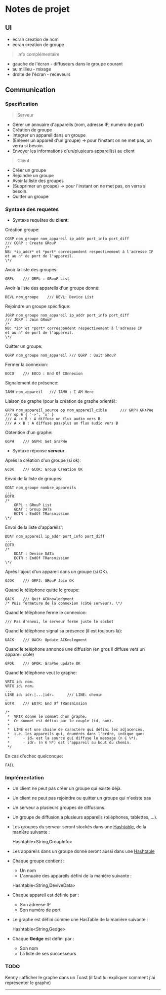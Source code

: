 
# Notes de projet #

## UI ##

- écran creation de nom
- écran creation de groupe

> Info complémentaire

* gauche de l'écran - diffuseurs dans le groupe courant
* au millieu - mixage
* droite de l'écran - receveurs

## Communication ##

### Specification ###

> Serveur

- Gérer un annuaire d'appareils (nom, adresse IP, numéro de port)
- Création de groupe
- Intégrer un appareil dans un groupe
- (Enlever un appareil d'un groupe) → pour l'instant on ne met pas, on verra si besoin.
- Envoyer les informations d'un/plusieurs appareil(s) au client

> Client

- Créer un groupe
- Rejoindre un groupe
- Avoir la liste des groupes
- (Supprimer un groupe) → pour l'instant on ne met pas, on verra si besoin.
- Quitter un groupe


### Syntaxe des requetes ###


 - Syntaxe requêtes du **client**:

Création groupe:

    CGRP nom_groupe nom_appareil ip_addr port_info port_diff
    /// CGRP : Create GRouP
    /*
    NB: *ip_addr* et *port* correspondent respectivement à l'adresse IP
    et au n° de port de l'appareil.
    \*/

Avoir la liste des groupes:

    GRPL    /// GRPL : GRouP List

Avoir la liste des appareils d'un groupe donné:

    DEVL nom_groupe    /// DEVL: Device List

Rejoindre un groupe spécifique:

    JGRP nom_groupe nom_appareil ip_addr port_info port_diff
    /// JGRP : Join GRouP
    /*
    NB: *ip* et *port* correspondent respectivement à l'adresse IP
    et au n° de port de l'appareil.
    \*/

Quitter un groupe:

    QGRP nom_groupe nom_appareil /// QGRP : Quit GRouP

Fermer la connexion:

    EOCO    /// EOCO : End Of COnnexion


Signalement de présence:

    IAMH nom_appareil	/// IAMH : I AM Here

Liaison de graphe (pour la création de graphe orienté):

	GRPH nom_appareil_source op nom_appareil_cible		/// GRPH GRaPHe
	/// op ∈ { '->', 'x' }
	/// A -> B : A diffuse un flux audio vers B
	/// A x B : A diffuse pas/plus un flux audio vers B

Obtention d'un graphe:

	GGPH	/// GGPH: Get GraPHe



 - Syntaxe réponse **serveur**.

Après la création d'un groupe (si ok):

    GCOK    /// GCOK: Group Creation OK

Envoi de la liste de groupes:

    GDAT nom_groupe nombre_appareils
    ...
    EOTR
    /*
        GRPL : GRouP List
        GDAT : Group DATa
        EOTR : EndOf TRansmission
    \*/


Envoi de la liste d'appareils':

    DDAT nom_appareil ip_addr port_info port_diff
    ...
    EOTR
    /*
        DDAT : Device DATa
        EOTR : EndOf TRansmission
    \*/

Après l'ajout d'un appareil dans un groupe (si OK).

    GJOK    /// GRPJ: GRouP Join OK


Quand le téléphone quitte le groupe:

    QACK    /// Quit ACKnowledgment
    /* Puis fermeture de la connexion (côté serveur). \*/

Quand le téléphone ferme le connexion:

    /// Pas d'envoi, le serveur ferme juste le socket

Quand le téléphone signal sa présence (il est toujours là):

	UACK	/// UACK: Update ACKnolegment

Quand le teléphone annonce une diffusion (en gros il diffuse vers un appareil cible)

	GPOk	/// GPOK: GraPhe update OK

Quand le téléphone veut le graphe:

	VRTX id₁ nom₁
	VRTX id₂ nom₂
	...
	LINE id₁ idr₁|...|idrₙ		/// LINE: chemin
	…
	EOTR	/// EOTR: End Of TRansmission

	/*
	 *	VRTX donne le sommet d'un graphe.
	 *	Ce sommet est défini par le couple (id, nom).
	 *
	 *	LINE est une chaine de caractère qui défini les adjacences, 
	 *	i.e. les appareils qui, énumérés dans l'ordre, indique que:
	 *		- idₙ est la source qui diffuse le message (n ∈ ℕ*).
	 *		- idrₙ (n ∈ ℕ*) est l'appareil au bout du chemin.
	 */

En cas d'echec quelconque:

    FAIL

### Implémentation ###

 - Un client ne peut pas créer un groupe qui existe déjà.
 - Un client ne peut pas rejoindre ou quitter un groupe qui n'existe pas
 - Un serveur a plusieurs groupes de diffusions.
 - Un groupe de diffusion a plusieurs appareils (téléphones, tablettes, ...).
 - Les groupes du serveur seront stockés dans une [Hashtable][1], de la manière suivante :


    Hashtable<String,GroupInfo>

 - Les appareils dans un groupe donné seront aussi dans une [Hashtable][1]

 - Chaque groupe contient :
    * Un nom
    * L'annuaire des appareils défini de la manière suivante :


    Hashtable<String,DeviveData>

 - Chaque appareil est définie par :
    * Son adreese IP
    * Son numéro de port

 - Le graphe est défini comme une HasTable de la manière suivante :
	
	
	Hashtable<String,Gedge>

 - Chaque **Gedge** est défini par :
	* Son nom
	* La liste de ses successeurs

	
### TODO ###

Kenny : afficher le graphe dans un Toast (il faut lui expliquer comment j'ai représenter le graphe)

---
[1]: https://docs.oracle.com/javase/7/docs/api/java/util/Hashtable.html
